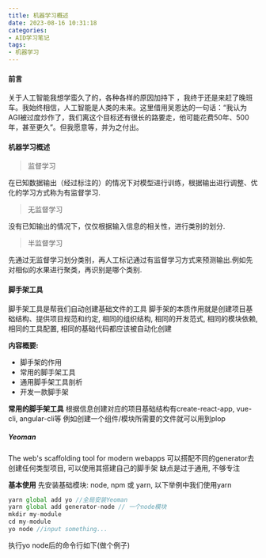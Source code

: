 ```yaml
---
title: 机器学习概述
date: 2023-08-16 10:31:18
categories: 
- AID学习笔记
tags: 
- 机器学习
---
```


#### 前言

关于人工智能我想学蛮久了的，各种各样的原因加持下 ，我终于还是来赶了晚班车。我始终相信，人工智能是人类的未来。这里借用吴恩达的一句话：“我认为AGI被过度炒作了，我们离这个目标还有很长的路要走，他可能花费50年、500年，甚至更久”。但我愿意等，并为之付出。



#### 机器学习概述

> 监督学习

在已知数据输出（经过标注的）的情况下对模型进行训练，根据输出进行调整、优化的学习方式称为有监督学习.


> 无监督学习

没有已知输出的情况下，仅仅根据输入信息的相关性，进行类别的划分. 


> 半监督学习

先通过无监督学习划分类别，再人工标记通过有监督学习方式来预测输出.例如先对相似的水果进行聚类，再识别是哪个类别. 


#### 脚手架工具

脚手架工具是帮我们自动创建基础文件的工具
脚手架的本质作用就是创建项目基础结构、提供项目规范和约定, 相同的组织结构, 相同的开发范式, 相同的模块依赖, 相同的工具配置, 相同的基础代码都应该被自动化创建

**内容概要:**

- 脚手架的作用
- 常用的脚手架工具
- 通用脚手架工具剖析
- 开发一款脚手架

**常用的脚手架工具**
根据信息创建对应的项目基础结构有create-react-app, vue-cli, angular-cli等
例如创建一个组件/模块所需要的文件就可以用到plop

##### Yeoman

The web's scaffolding tool for modern webapps
可以搭配不同的generator去创建任何类型项目, 可以使用其搭建自己的脚手架
缺点是过于通用, 不够专注

**基本使用**
先安装基础模块: node, npm 或 yarn, 以下举例中我们使用yarn

```js
yarn global add yo //全局安装Yeoman
yarn global add generator-node // 一个node模块
mkdir my-module
cd my-module
yo node //input something...
```

执行yo node后的命令行如下(做个例子)